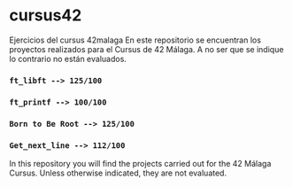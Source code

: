 # cursus42
Ejercicios del cursus 42malaga
En este repositorio se encuentran los proyectos realizados para el Cursus de 42 Málaga. A no ser que se indique lo contrario no están evaluados.

### `ft_libft --> 125/100`
### `ft_printf --> 100/100`
### `Born to Be Root --> 125/100`
### `Get_next_line --> 112/100`

In this repository you will find the projects carried out for the 42 Málaga Cursus. Unless otherwise indicated, they are not evaluated.
